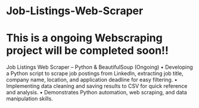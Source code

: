 # Job-Listings-Web-Scraper


# This is a ongoing Webscraping project will be completed soon!!

Job Listings Web Scraper – Python & BeautifulSoup (Ongoing)
• Developing a Python script to scrape job postings from LinkedIn, extracting job title, company name, location, and application deadline for easy filtering.
• Implementing data cleaning and saving results to CSV for quick reference and analysis.
• Demonstrates Python automation, web scraping, and data manipulation skills.
